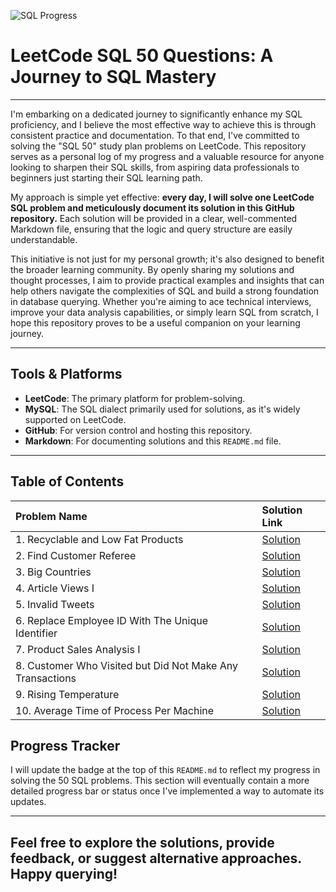 ![SQL Progress](https://img.shields.io/badge/SQL%20Problems%20Solved-10%2F50-blue)

# LeetCode SQL 50 Questions: A Journey to SQL Mastery

-----

I'm embarking on a dedicated journey to significantly enhance my SQL proficiency, and I believe the most effective way to achieve this is through consistent practice and documentation. To that end, I've committed to solving the "SQL 50" study plan problems on LeetCode. This repository serves as a personal log of my progress and a valuable resource for anyone looking to sharpen their SQL skills, from aspiring data professionals to beginners just starting their SQL learning path.

My approach is simple yet effective: **every day, I will solve one LeetCode SQL problem and meticulously document its solution in this GitHub repository.** Each solution will be provided in a clear, well-commented Markdown file, ensuring that the logic and query structure are easily understandable.

This initiative is not just for my personal growth; it's also designed to benefit the broader learning community. By openly sharing my solutions and thought processes, I aim to provide practical examples and insights that can help others navigate the complexities of SQL and build a strong foundation in database querying. Whether you're aiming to ace technical interviews, improve your data analysis capabilities, or simply learn SQL from scratch, I hope this repository proves to be a useful companion on your learning journey.

-----

## Tools & Platforms

* **LeetCode**: The primary platform for problem-solving.
* **MySQL**: The SQL dialect primarily used for solutions, as it's widely supported on LeetCode.
* **GitHub**: For version control and hosting this repository.
* **Markdown**: For documenting solutions and this `README.md` file.

-----


## Table of Contents

| Problem Name                                | Solution Link                                        |
| :------------------------------------------ | :--------------------------------------------------- |
| 1.   Recyclable and Low Fat Products       | [Solution](https://github.com/Sudeb09/LeetCode-50-SQL-Q/blob/main/Recyclable%20and%20Low%20Fat%20Products.md) |
| 2.   Find Customer Referee                  | [Solution](https://github.com/Sudeb09/LeetCode-50-SQL-Q/blob/main/Find%20Customer%20Referee.md) |
| 3.   Big Countries                   | [Solution](https://github.com/Sudeb09/LeetCode-50-SQL-Q/blob/main/Big%20Countries.md) |
| 4.   Article Views I                   | [Solution](https://github.com/Sudeb09/LeetCode-50-SQL-Q/blob/main/Article%20Views%20I.md) |
| 5.   Invalid Tweets                  | [Solution](https://github.com/Sudeb09/LeetCode-50-SQL-Q/blob/main/Invalid%20Tweets.md)|
| 6.   Replace Employee ID With The Unique Identifier |[Solution](https://github.com/Sudeb09/LeetCode-50-SQL-Q/blob/main/Replace%20Employee%20Id%20With%20The%20Unique%20Identifier.md)|
| 7.   Product Sales Analysis I        | [Solution](https://github.com/Sudeb09/LeetCode-50-SQL-Q/blob/main/Product%20Sales%20Analysis%20I.md)|
| 8.    Customer Who Visited but Did Not Make Any Transactions       | [Solution](https://github.com/Sudeb09/LeetCode-50-SQL-Q/blob/main/Customer%20Who%20Visited%20but%20Did%20Not%20Make%20Any%20Transactions.md)|
| 9.    Rising Temperature              |     [Solution](https://github.com/Sudeb09/LeetCode-50-SQL-Q/blob/main/Rising%20Temperature.md)|
| 10.   Average Time of Process Per Machine   |[Solution](https://github.com/Sudeb09/LeetCode-50-SQL-Q/blob/main/Average%20Time%20of%20Process%20Per%20Machine.md)|



## Progress Tracker

I will update the badge at the top of this `README.md` to reflect my progress in solving the 50 SQL problems.
This section will eventually contain a more detailed progress bar or status once I've implemented a way to automate its updates.

---

Feel free to explore the solutions, provide feedback, or suggest alternative approaches. Happy querying!
-----
